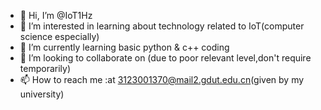 - 👋 Hi, I’m @IoT1Hz
- 👀 I’m interested in learning about technology related to IoT(computer science especially)
- 🌱 I’m currently learning basic python & c++ coding 
- 💞️ I’m looking to collaborate on (due to poor relevant level,don't require temporarily)
- 📫 How to reach me :at 3123001370@mail2.gdut.edu.cn(given by my university)

<!---
IoT1Hz/IoT1Hz is a ✨ special ✨ repository because its `README.md` (this file) appears on your GitHub profile.
You can click the Preview link to take a look at your changes.
--->
